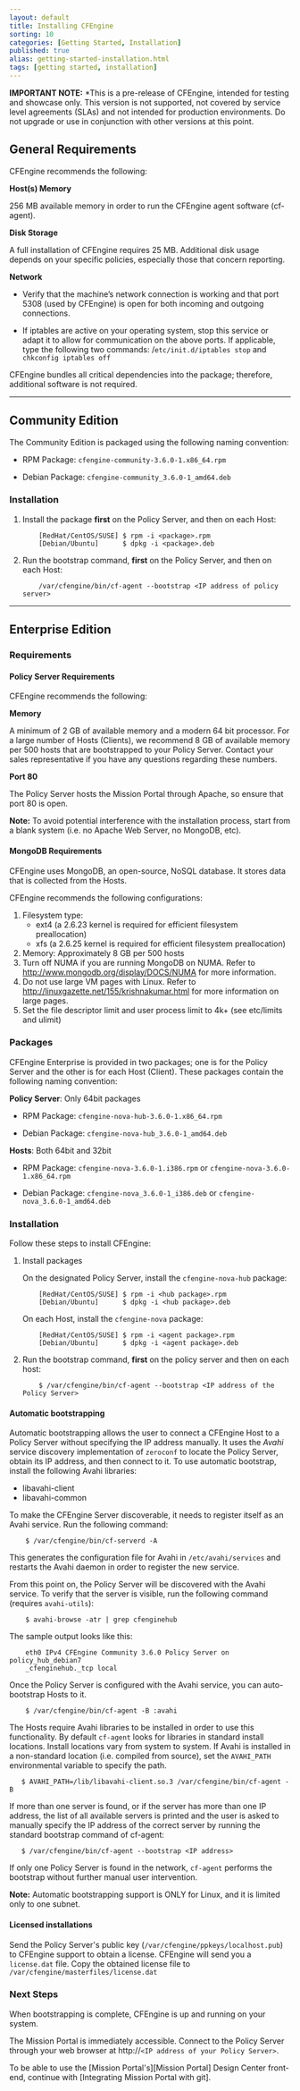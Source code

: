 ```yaml
---
layout: default
title: Installing CFEngine
sorting: 10
categories: [Getting Started, Installation]
published: true
alias: getting-started-installation.html
tags: [getting started, installation]
---
```


**IMPORTANT NOTE:** *This is a pre-release of CFEngine, intended for testing
and showcase only. This version is not supported, not covered by service level
agreements (SLAs) and not intended for production environments. Do not upgrade
or use in conjunction with other versions at this point.

<!--- TODO: move up when no longer a pre-release
-->

## General Requirements

CFEngine recommends the following:

**Host(s) Memory** 

256 MB available memory in order to run the CFEngine agent software (cf-agent).

**Disk Storage** 

A full installation of CFEngine requires 25 MB. Additional disk usage 
depends on your specific policies, especially those that concern reporting.

**Network** 

* Verify that the machine’s network connection is working and that port 5308
  (used by CFEngine) is open for both incoming and outgoing connections.

* If iptables are active on your operating system, stop this service or adapt
  it to allow for communication on the above ports. If applicable, type the
  following two commands: /`etc/init.d/iptables stop` and `chkconfig iptables
  off`

CFEngine bundles all critical dependencies into the package; therefore,
additional software is not required.

****

## Community Edition

The Community Edition is packaged using the following naming convention:

* RPM Package: `cfengine-community-3.6.0-1.x86_64.rpm`

* Debian Package: `cfengine-community_3.6.0-1_amd64.deb`

### Installation 

1. Install the package **first** on the Policy Server, and then on each Host:

    ```
        [RedHat/CentOS/SUSE] $ rpm -i <package>.rpm
        [Debian/Ubuntu]      $ dpkg -i <package>.deb
    ```

2. Run the bootstrap command, **first** on the Policy Server, and then on each
Host:

    ```
        /var/cfengine/bin/cf-agent --bootstrap <IP address of policy server>
    ```

****

## Enterprise Edition

### Requirements

#### Policy Server Requirements

CFEngine recommends the following:

**Memory** 

A minimum of 2 GB of available memory and a modern 64 bit processor. For a
large number of Hosts (Clients), we recommend 8 GB of available memory per 500
hosts that are bootstrapped to your Policy Server. Contact your sales
representative if you have any questions regarding these numbers.

**Port 80**

The Policy Server hosts the Mission Portal through Apache, so ensure that port
80 is open.

**Note:** To avoid potential interference with the installation process, start
from a blank system (i.e. no Apache Web Server, no MongoDB, etc).

#### MongoDB Requirements

CFEngine uses MongoDB, an open-source, NoSQL database. It stores data that
is collected from the Hosts.

CFEngine recommends the following configurations:

1. Filesystem type:
   - ext4 (a 2.6.23 kernel is required for efficient filesystem preallocation)
   - xfs (a 2.6.25 kernel is required for efficient filesystem preallocation)
2. Memory: Approximately 8 GB per 500 hosts
3. Turn off NUMA if you are running MongoDB on NUMA. Refer to
http://www.mongodb.org/display/DOCS/NUMA for more information.
4. Do not use large VM pages with Linux. Refer to
http://linuxgazette.net/155/krishnakumar.html for more information on large
pages.
5. Set the file descriptor limit and user process limit to 4k+ (see etc/limits
and ulimit)

### Packages

CFEngine Enterprise is provided in two packages; one is for the Policy
Server and the other is for each Host (Client). These packages contain the
following naming convention:

**Policy Server**: Only 64bit packages

* RPM Package: `cfengine-nova-hub-3.6.0-1.x86_64.rpm`

* Debian Package: `cfengine-nova-hub_3.6.0-1_amd64.deb`

**Hosts**: Both 64bit and 32bit

* RPM Package: `cfengine-nova-3.6.0-1.i386.rpm` or
  `cfengine-nova-3.6.0-1.x86_64.rpm`

* Debian Package: `cfengine-nova_3.6.0-1_i386.deb` or
  `cfengine-nova_3.6.0-1_amd64.deb`

### Installation

Follow these steps to install CFEngine:

1. Install packages

    On the designated Policy Server, install the `cfengine-nova-hub` package:

    ```
        [RedHat/CentOS/SUSE] $ rpm -i <hub package>.rpm
        [Debian/Ubuntu]      $ dpkg -i <hub package>.deb
    ```

    On each Host, install the `cfengine-nova` package:

    ```
        [RedHat/CentOS/SUSE] $ rpm -i <agent package>.rpm
        [Debian/Ubuntu]      $ dpkg -i <agent package>.deb
    ```

2. Run the bootstrap command, **first** on the policy server and then on each
host:

    ```
        $ /var/cfengine/bin/cf-agent --bootstrap <IP address of the Policy Server>
    ```

#### Automatic bootstrapping

Automatic bootstrapping allows the user to connect a CFEngine Host to a Policy
Server without specifying the IP address manually. It uses the *Avahi* service
discovery implementation of `zeroconf` to locate the Policy Server, obtain its IP
address, and then connect to it. To use automatic bootstrap, install the
following Avahi libraries:

* libavahi-client
* libavahi-common

To make the CFEngine Server discoverable, it needs to register itself as an 
Avahi service. Run the following command:

```
    $ /var/cfengine/bin/cf-serverd -A
```

This generates the configuration file for Avahi in `/etc/avahi/services` and 
restarts the Avahi daemon in order to register the new service.

From this point on, the Policy Server will be discovered with the Avahi service.
To verify that the server is visible, run the following command (requires
`avahi-utils`):

``` 
    $ avahi-browse -atr | grep cfenginehub
```

The sample output looks like this:

``` 
    eth0 IPv4 CFEngine Community 3.6.0 Policy Server on policy_hub_debian7
    _cfenginehub._tcp local
```

Once the Policy Server is configured with the Avahi service, you can
auto-bootstrap Hosts to it.

``` 
    $ /var/cfengine/bin/cf-agent -B :avahi
```

The Hosts require Avahi libraries to be installed in order to use this 
functionality. By default `cf-agent` looks for libraries in standard install 
locations. Install locations vary from system to system. If Avahi is 
installed in a non-standard location (i.e. compiled from source), set the 
`AVAHI_PATH` environmental variable to specify the path.

``` 
   $ AVAHI_PATH=/lib/libavahi-client.so.3 /var/cfengine/bin/cf-agent -B
```

If more than one server is found, or if the server has more than one IP
address, the list of all available servers is printed and the user is asked to
manually specify the IP address of the correct server by running the standard
bootstrap command of cf-agent:

``` 
   $ /var/cfengine/bin/cf-agent --bootstrap <IP address>
```

If only one Policy Server is found in the network, `cf-agent` performs the
bootstrap without further manual user intervention.

**Note:** Automatic bootstrapping support is ONLY for Linux, and it is limited
only to one subnet.

#### Licensed installations

Send the Policy Server's public key (`/var/cfengine/ppkeys/localhost.pub`) to
CFEngine support to obtain a license. CFEngine will send you a `license.dat`
file. Copy the obtained license file to
`/var/cfengine/masterfiles/license.dat`

### Next Steps

When bootstrapping is complete, CFEngine is up and running on your system.

The Mission Portal is immediately accessible. Connect to the Policy Server
through your web browser at http://`<IP address of your Policy Server>`.

To be able to use the [Mission Portal's][Mission Portal] Design Center
front-end, continue with [Integrating Mission Portal with git].

